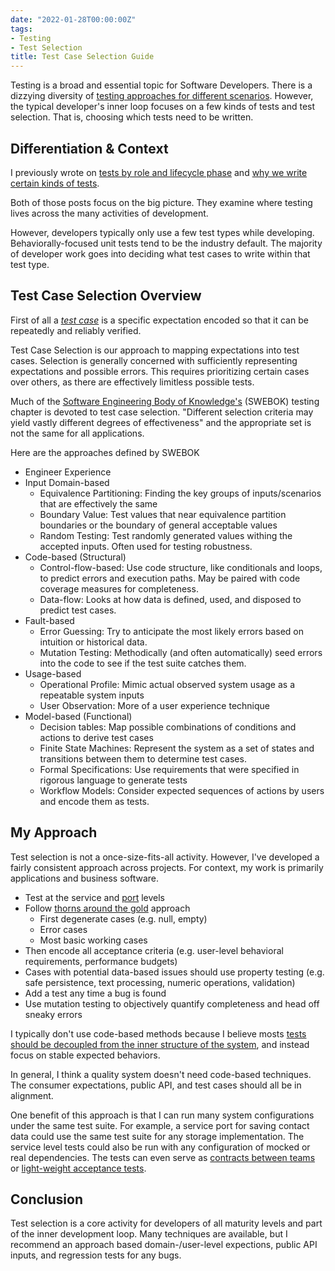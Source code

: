 ```yaml
---
date: "2022-01-28T00:00:00Z"
tags:
- Testing
- Test Selection
title: Test Case Selection Guide
---
```


Testing is a broad and essential topic for Software Developers. There is a dizzying diversity of [testing approaches for different scenarios](../posts/2021-12-05-What-tests-measure.md). However, the typical developer's inner loop focuses on a few kinds of tests and test selection. That is, choosing which tests need to be written.

## Differentiation & Context

I previously wrote on [tests by role and lifecycle phase](../posts/2021-08-30-Test-Types-and-Lifecycle-Phases.md) and [why we write certain kinds of tests](../posts/2021-12-05-What-tests-measure.md).

Both of those posts focus on the big picture. They examine where testing lives across the many activities of development.

However, developers typically only use a few test types while developing. Behaviorally-focused unit tests tend to be the industry default. The majority of developer work goes into deciding what test cases to write within that test type.


<!-- - test type: an approach focused on measuring certain kind of information across systems and contexts. Many of these approaches to exercising the system can be generalized into a framework or tool. Not a system-specific expectation. (e.g. unit testing, integration testing, property testing, mutation testing) -->
  

## Test Case Selection Overview

First of all a [*test case*](https://en.wikipedia.org/wiki/Test_case) is a specific expectation encoded so that it can be repeatedly and reliably verified.

Test Case Selection is our approach to mapping expectations into test cases. Selection is generally concerned with sufficiently representing expectations and possible errors. This requires prioritizing certain cases over others, as there are effectively limitless possible tests.

Much of the [Software Engineering Body of Knowledge's](https://www.computer.org/education/bodies-of-knowledge/software-engineering/faq) (SWEBOK) testing chapter is devoted to test case selection. "Different selection criteria may yield vastly different degrees of effectiveness" and the appropriate set is not the same for all applications.


Here are the approaches defined by SWEBOK
- Engineer Experience
- Input Domain-based
  - Equivalence Partitioning: Finding the key groups of inputs/scenarios that are effectively the same
  - Boundary Value: Test values that near equivalence partition boundaries or the boundary of general acceptable values
  - Random Testing: Test randomly generated values withing the accepted inputs. Often used for testing robustness.
- Code-based (Structural)
  - Control-flow-based: Use code structure, like conditionals and loops, to predict errors and execution paths. May be paired with code coverage measures for completeness.
  - Data-flow: Looks at how data is defined, used, and disposed to predict test cases.
- Fault-based
  - Error Guessing: Try to anticipate the most likely errors based on intuition or historical data.
  - Mutation Testing: Methodically (and often automatically) seed errors into the code to see if the test suite catches them.
- Usage-based
  - Operational Profile: Mimic actual observed system usage as a repeatable system inputs
  - User Observation: More of a user experience technique
- Model-based (Functional)
  - Decision tables: Map possible combinations of conditions and actions to derive test cases
  - Finite State Machines: Represent the system as a set of states and transitions between them to determine test cases.
  - Formal Specifications: Use requirements that were specified in rigorous language to generate tests
  - Workflow Models: Consider expected sequences of actions by users and encode them as tests.

## My Approach

Test selection is not a once-size-fits-all activity. However, I've developed a fairly consistent approach across projects. For context, my work is primarily applications and business software.

- Test at the service and [port](https://blog.ploeh.dk/2013/12/03/layers-onions-ports-adapters-its-all-the-same/) levels  
- Follow [thorns around the gold](https://blog.cleancoder.com/uncle-bob/2014/11/19/GoingForTheGold.html) approach
  - First degenerate cases (e.g. null, empty)
  - Error cases
  - Most basic working cases
- Then encode all acceptance criteria (e.g. user-level behavioral requirements, performance budgets)
- Cases with potential data-based issues should use property testing (e.g. safe persistence, text processing, numeric operations, validation)
- Add a test any time a bug is found
- Use mutation testing to objectively quantify completeness and head off sneaky errors

I typically don't use code-based methods because I believe mosts [tests should be decoupled from the inner structure of the system](../posts/2020-08-21-Test-Api-InPractice.md), and instead focus on stable expected behaviors.

In general, I think a quality system doesn't need code-based techniques. The consumer expectations, public API, and test cases should all be in alignment.

One benefit of this approach is that I can run many system configurations under the same test suite. For example, a service port for saving contact data could use the same test suite for any storage implementation. The service level tests could also be run with any configuration of mocked or real dependencies. The tests can even serve as [contracts between teams](../posts/2021-10-31-Efficient-Inter-Team-Contracts-with-Acceptance-Tests.md) or [light-weight acceptance tests](../posts/2021-12-12-Gherking-Test-Names.md).


## Conclusion

Test selection is a core activity for developers of all maturity levels and part of the inner development loop.
Many techniques are available, but I recommend an approach based domain-/user-level expections, public API inputs, and regression tests for any bugs. 